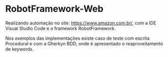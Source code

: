 # RobotFramework-Web

Realizando automação no site: https://www.amazon.com.br/, com a IDE Visual Studio Code e o framework RobotFramework.

Nos exemplos das implementações existe caso de teste com escrita Procedural e com a Gherkyn BDD, onde é apresentado o reaproveitamento de keywords.
